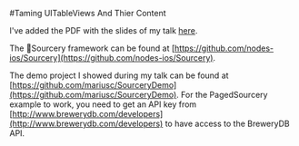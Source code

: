 #Taming UITableViews And Thier Content

I've added the PDF with the slides of my talk [here](Sourcery.pdf).

The 🔮Sourcery framework can be found at [https://github.com/nodes-ios/Sourcery](https://github.com/nodes-ios/Sourcery). 

The demo project I showed during my talk can be found at [https://github.com/mariusc/SourceryDemo](https://github.com/mariusc/SourceryDemo). For the PagedSourcery example to work, you need to get an API key from [http://www.brewerydb.com/developers](http://www.brewerydb.com/developers) to have access to the BreweryDB API.